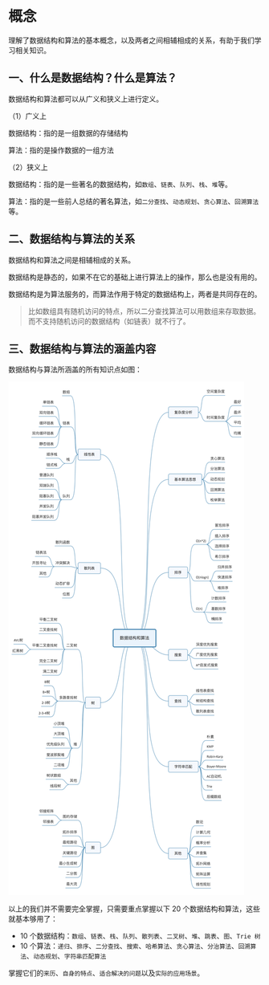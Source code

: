 # 概念

理解了数据结构和算法的基本概念，以及两者之间相辅相成的关系，有助于我们学习相关知识。

## 一、什么是数据结构？什么是算法？

数据结构和算法都可以从广义和狭义上进行定义。

（1）广义上

数据结构：指的是一组数据的存储结构

算法：指的是操作数据的一组方法

（2）狭义上

数据结构：指的是一些著名的数据结构，如`数组`、`链表`、`队列`、`栈`、`堆`等。

算法：指的是一些前人总结的著名算法，如`二分查找`、`动态规划`、`贪心算法`、`回溯算法`等。

## 二、数据结构与算法的关系

数据结构和算法之间是相辅相成的关系。

数据结构是静态的，如果不在它的基础上进行算法上的操作，那么也是没有用的。

数据结构是为算法服务的，而算法作用于特定的数据结构上，两者是共同存在的。

> 比如数组具有随机访问的特点，所以二分查找算法可以用数组来存取数据。而不支持随机访问的数据结构（如链表）就不行了。

## 三、数据结构与算法的涵盖内容

数据结构与算法所涵盖的所有知识点如图：

![数据结构与算法思维导图](img/mind-map.jpg)

以上的我们并不需要完全掌握，只需要重点掌握以下 20 个数据结构和算法，这些就基本够用了：

* 10 个数据结构：`数组`、`链表`、`栈`、`队列`、`散列表`、`二叉树`、`堆`、`跳表`、`图`、`Trie 树`
* 10 个算法：`递归`、`排序`、`二分查找`、`搜索`、`哈希算法`、`贪心算法`、`分治算法`、`回溯算法`、`动态规划`、`字符串匹配算法`

掌握它们的`来历`、`自身的特点`、`适合解决的问题`以及`实际的应用场景`。